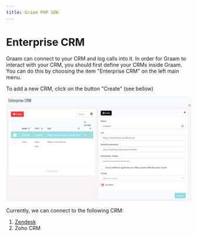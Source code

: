 ```yaml
---
title: Graam PHP SDK
---
```


# Enterprise CRM

Graam can connect to your CRM and log calls into it.
In order for Graam to interact with your CRM, you should first define your CRMs inside Graam. You can do this by choosing the item "Enterprise CRM" on the left main menu.

To add a new CRM, click on the button "Create" (see bellow)

![alt text](/images/enterprise-crm-zendesk-setup.png)


Currently, we can connect to the following CRM:
1. [Zendesk](enterprise-crm-zendesk)
2. Zoho CRM
 